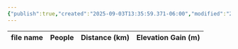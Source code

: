 ```yaml
---
{"publish":true,"created":"2025-09-03T13:35:59.371-06:00","modified":"2025-09-03T14:56:10.913-06:00","published":"2025-09-03T14:56:10.913-06:00","tags":["route"],"cssclasses":"","elevation":null,"region":"Bow Valley","location":null,"DWYT":null,"Kane":"Moderate","completed":true}
---
```



| file name | People | Distance (km) | Elevation Gain (m) |
| --------- | ------ | ------------- | ------------------ |